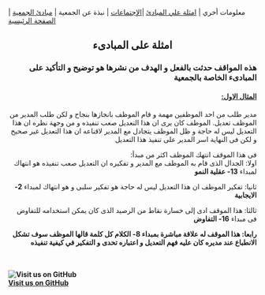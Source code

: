 

معلومات أخري | [امثلة علي المبادئ](https://amateursanonymous.github.io/principles-examples)  |[الإجتماعات](https://amateursanonymous.github.io/meetings) | نبذة عن الجمعية | [مبادئ الجمعية](https://amateursanonymous.github.io/principles) | [الصفحة الرئيسية](https://amateursanonymous.github.io)

## <center> امثلة على المبادىء </center>
 <div dir="RTL">
  <p><h3>هذه المواقف حدثت بالفعل و الهدف من نشرها هو توضيح و التأكيد على المبادىء الخاصة بالجمعية</h3></p>

<u><h4>المثال الاول:</h4></u>
 
 <p>
مدير طلب من احد الموظفين مهمة و قام الموظف بانجازها بنجاح و لكن طلب المدير من الموظف تعديل. 
الموظف كان يرى ان هذا التعديل صعب تنفيذه و من وجهة نظره ان هذا التعديل ليس له حاجة و ظل الموظف يتجادل مع المدير لاقناعه ان هذا التعديل غير صحيح
و لكن فى النهاية اسر المدير على تنفيذ هذا التعديل

فى هذا الموقف انتهك الموظف اكثر من مبدأ: <br>
اولا: الجدال الذى قام به الموظف مع المدير و تفكيره ان التعديل صعب تنفيذه هو انتهاك لمبداء <b>13- عقلية النمو</b>  

ثانيا: تفكير الموظف ان هذا التعديل ليس له حاجة هو تفكير سلبى و هو انتهاك لمبداء <b>2- الايجابية</b> 

ثالثا: هذا الموقف ادى إلى خسارة نقاط من الرصيد الذى كان يمكن استخدامه للتفاوض فى مبداء <b>16- التفاوض<b>
  
رابعا: هذا الموقف له علاقة مباشرة بمبداء <b>8- الكلام</b>  كل كلمة قالها الموظف سوف تشكل الانطباع عند مديره كان عليه فهم التعديل و  اعتباره تحدى و التفكير في كيفية تنفيذه
</p>
   
 </div>
 
 
 
<br><br>
![Visit us on GitHub](https://raw.githubusercontent.com/amateursanonymous/amateursanonymous.github.io/main/assets/GitHub-logo-100.png)<br>
[Visit us on GitHub](https://github.com/amateursanonymous/amateursanonymous.github.io)
